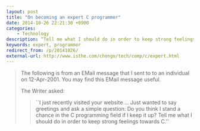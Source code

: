 ```yaml
---
layout: post
title: "On becoming an expert C programmer"
date: 2014-10-26 22:21:30 +0900
categories:
    - Technology
description: “Tell me what I should do in order to keep strong feelings towards C.”
keywords: expert, programmer
redirect_from: /p/20141026/
external-url: http://www.isthe.com/chongo/tech/comp/c/expert.html
---
```


> The following is from an EMail message that I sent to to an individual on 12-Apr-2001. You may find this EMail message useful.
>
> The Writer asked:
>
> > \`\`I just recently visited your website ... Just wanted to say greetings and ask a simple question: Do you think I stand a chance in the C programming field if I keep it up? Tell me what I should do in order to keep strong feelings towards C.\'\'
